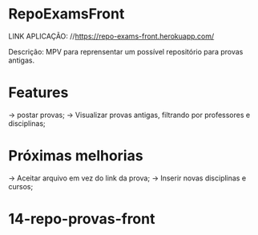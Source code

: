 # RepoExamsFront

LINK APLICAÇÃO: //https://repo-exams-front.herokuapp.com/

Descrição: MPV para reprensentar um possível repositório para provas antigas.

# Features
 -> postar provas;
 -> Visualizar provas antigas, filtrando por professores e disciplinas; 

# Próximas melhorias
-> Aceitar arquivo em vez do link da prova;
-> Inserir novas disciplinas e cursos;
# 14-repo-provas-front
